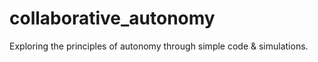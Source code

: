 # collaborative_autonomy
Exploring the principles of autonomy through simple code &amp; simulations.
